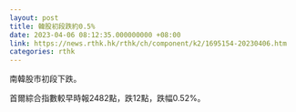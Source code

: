 ```yaml
---
layout: post
title: 韓股初段跌約0.5%
date: 2023-04-06 08:12:35.000000000 +08:00
link: https://news.rthk.hk/rthk/ch/component/k2/1695154-20230406.htm
categories: rthk
---
```


南韓股市初段下跌。

首爾綜合指數較早時報2482點，跌12點，跌幅0.52%。
